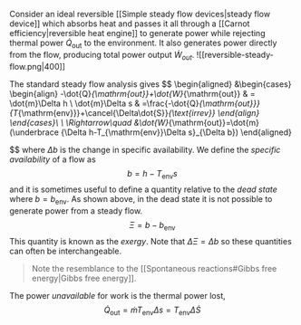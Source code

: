 Consider an ideal reversible [[Simple steady flow devices|steady flow device]] which absorbs heat and passes it all through a [[Carnot efficiency|reversible heat engine]] to generate power while rejecting thermal power $\dot{Q}_{\mathrm{out}}$ to the environment. It also generates power directly from the flow, producing total power output $\dot{W}_{out}$.
![[reversible-steady-flow.png|400]]

The standard steady flow analysis gives
$$
\begin{aligned}
&\begin{cases}
\begin{align}
-\dot{Q}_{\mathrm{out}}+\dot{W}_{\mathrm{out}}  & = \dot{m}\Delta h \\
\dot{m}\Delta s & =\frac{-\dot{Q}_{\mathrm{out}}}{T_{\mathrm{env}}}+\cancel{\Delta\dot{S}}_{\text{irrev}}
\end{align}
\end{cases}\\
\\
\Rightarrow\quad &\dot{W}_{\mathrm{out}}=\dot{m} (\underbrace {\Delta h-T_{\mathrm{env}}\Delta s}_{\Delta b})
\end{aligned}

$$
where $\Delta b$ is the change in specific availability. We define the *specific availability* of a flow as
$$
b=h-T_{\mathrm{env}}s
$$
and it is sometimes useful to define a quantity relative to the *dead state* where $b=b_{\mathrm{env}}$. As shown above, in the dead state it is not possible to generate power from a steady flow.
$$
\Xi=b-b_{\mathrm{env}}
$$
This quantity is known as the *exergy*. Note that $\Delta \Xi=\Delta b$ so these quantities can often be interchangeable.

>Note the resemblance to the [[Spontaneous reactions#Gibbs free energy|Gibbs free energy]].

The power *unavailable* for work is the thermal power lost,
$$
\dot{Q}_{\mathrm{out}}=\dot{m}T_{\mathrm{env}}\Delta s=T_{\mathrm{env}}\Delta \dot{S}
$$
